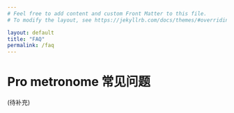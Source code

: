 ```yaml
---
# Feel free to add content and custom Front Matter to this file.
# To modify the layout, see https://jekyllrb.com/docs/themes/#overriding-theme-defaults

layout: default
title: "FAQ"
permalink: /faq
---
```

# Pro metronome 常见问题
(待补充)
